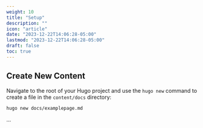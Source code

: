 ```yaml
---
weight: 10
title: "Setup"
description: ""
icon: "article"
date: "2023-12-22T14:06:28-05:00"
lastmod: "2023-12-22T14:06:28-05:00"
draft: false
toc: true
---
```



## Create New Content

Navigate to the root of your Hugo project and use the `hugo new` command to create a file in the `content/docs` directory:

```shell
hugo new docs/examplepage.md
```
...